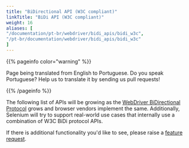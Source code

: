```yaml
---
title: "BiDirectional API (W3C compliant)"
linkTitle: "BiDi API (W3C compliant)"
weight: 16
aliases: [
"/documentation/pt-br/webdriver/bidi_apis/bidi_w3c",
"/pt-br/documentation/webdriver/bidi_apis/bidi_w3c"
]
---
```


{{% pageinfo color="warning" %}}
<p class="lead">
   <i class="fas fa-language d-4"></i>
   Page being translated from
   English to Portuguese. Do you speak Portuguese? Help us to translate
   it by sending us pull requests!
</p>
{{% /pageinfo %}}

The following list of APIs will be growing as the [WebDriver BiDirectional Protocol](https://w3c.github.io/webdriver-bidi/) grows
and browser vendors implement the same.
Additionally, Selenium will try to support real-world use cases that internally use a combination of W3C BiDi protocol APIs.

If there is additional functionality you'd like to see, please raise a
[feature request](https://github.com/SeleniumHQ/selenium/issues/new?assignees=&labels=&template=feature.md).